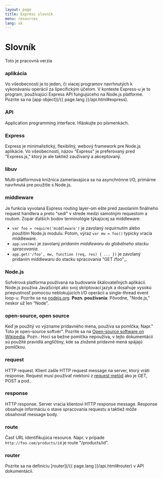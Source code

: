 ```yaml
---
layout: page
title: Express slovník
menu: resources
lang: sk
---
```


<!---
 Copyright (c) 2016 StrongLoop, IBM, and Express Contributors
 License: MIT
-->

# Slovník

<div class="doc-box doc-warn">Toto je pracovná verzia</div>

### aplikácia

Vo všeobecnosti je to jeden, či viacej programov navrhnutých k vykonávaniu operácií za špecifickým účelom. V kontexte Express-u je to program, používajúci Express API fungujúceho na Node.js platforme. Pozrite sa na [app object](/{{ page.lang }}/api.html#express).

### API

Application programming interface. Hláskujte po písmenkách.

### Express

Express je minimalistický, flexibilný, webový framework pre Node.js aplikácie. Vo všeobecnosti, názov "Express" je preferovaný pred "Express.js," ktorý je ale taktiež zaužívaný a akceptovaný.

### libuv

Multi-platformová knižnica zameriavajúca sa na asynchrónne I/O, primárne navrhnutá pre použitie s Node.js.

### middleware

Je funkcia vyvolaná Express routing layer-om ešte pred zavolaním finálneho request handlera a preto "sedí" v strede medzi samotným requestom a routom. Zopár ďalších bodov terminológie týkajúcej sa middleware:

- `var foo = require('middleware')` je zavolaný _requirnutím_ alebo _použitím_ Node.js modulu. Potom, výraz `var mw = foo()` typicky vracia middleware.
- `app.use(mw)` je zavolaný _pridaním middlewaru do globálneho stacku spracovania_.
- `app.get('/foo', mw, function (req, res) { ... })` je zavolaný pridaním middlewaru do stacku spracovania "GET /foo"\_.

### Node.js

Sofvérová platforma používaná na budovanie škálovateľných aplikácií. Node.js používa JavaScript ako svoj skriptovací jazyk a dosahuje vysokú priepustnosť pomocou neblokujúcich I/O operácií a single-thread event loop-u. Pozrite sa na [nodejs.org](https://nodejs.org/en/). **Pozn. používania**: Pôvodne, "Node.js," neskor už len "Node".

### open-source, open source

Keď je použitý vo význame prídavného mena, používa sa pomlčka; Napr." Toto je open-source softvér". Pozrite sa na [Open-source software on Wikipedia](http://en.wikipedia.org/wiki/Open-source_software). Pozn.: Hoci sa bežne pomlčka nepoužíva, v tejto dokumentácii sú použité pravidlá angličtiny, kde sa zložené prídavné mená spájajú pomlčkou.

### request

HTTP request. Klient zašle HTTP request message na server, ktorý vráti response. Request musí používať niektorú z [request metód](https://en.wikipedia.org/wiki/Hypertext_Transfer_Protocol#Request_methods) ako je GET, POST a pod..

### response

HTTP response. Server vracia klientovi HTTP response message. Response obsahuje informáciu o stave spracovania requestu a taktiež môže obsahovať message body.

### route

Časť URL identifikujúca resource. Napr. v prípade `http://foo.com/products/id` je route "/products/id".

### router

Pozrite sa na definíciu [router](/{{ page.lang }}/api.html#router) v API dokumentácii.

